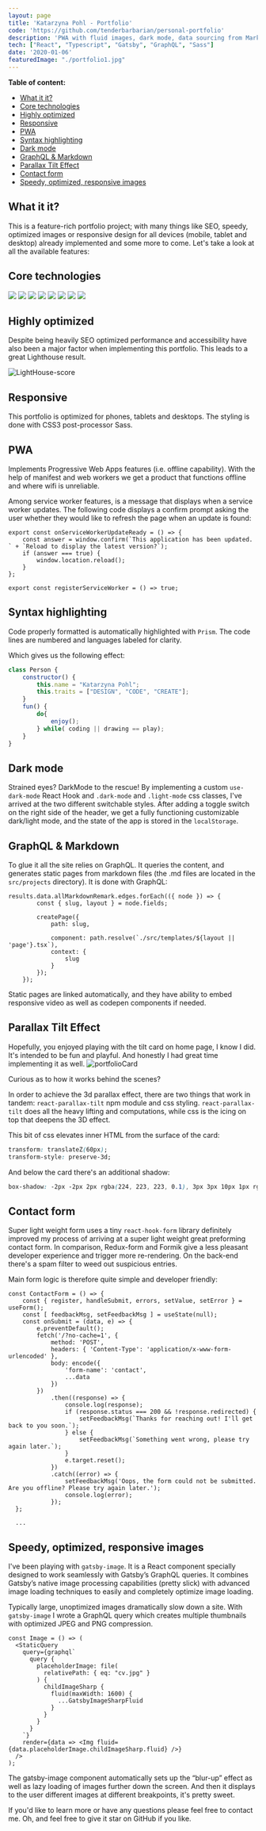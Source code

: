 ```yaml
---
layout: page
title: 'Katarzyna Pohl - Portfolio'
code: 'https://github.com/tenderbarbarian/personal-portfolio'
description: 'PWA with fluid images, dark mode, data sourcing from Markdown and through GraphQL'
tech: ["React", "Typescript", "Gatsby", "GraphQL", "Sass"]
date: '2020-01-06'
featuredImage: "./portfolio1.jpg"
---
```


__Table of content:__
<!-- TOC -->

- [What it it?](#what-it-it)
- [Core technologies](#core-technologies)
- [Highly optimized](#highly-optimized)
- [Responsive](#responsive)
- [PWA](#pwa)
- [Syntax highlighting](#syntax-highlighting)
- [Dark mode](#dark-mode)
- [GraphQL & Markdown](#graphql--markdown)
- [Parallax Tilt Effect](#parallax-tilt-effect)
- [Contact form](#contact-form)
- [Speedy, optimized, responsive images](#speedy-optimized-responsive-images)

<!-- /TOC -->

## What it it?

This is a feature-rich portfolio project; with many things like SEO, speedy, optimized images or responsive design for all devices (mobile, tablet and desktop) already implemented and some more to come. Let's take a look at all the available features:

## Core technologies
<p>
    <img src="https://img.shields.io/badge/library-React-blue?style=flat&logo=react" />
    <img src="https://img.shields.io/badge/framework-Gatsby-purple?style=flat&logo=gatsby" />
    <img src="https://img.shields.io/badge/styling-Sass-pink?style=flat&logo=Sass" />
    <img src="https://img.shields.io/badge/backend-GraphQL-navy?style=flat" />
    <img src="https://img.shields.io/badge/module--bundler-Webpack-lightblue?style=flat&logo=webpack" />
    <img src="https://img.shields.io/badge/package--manager-Npm-darkred?style=flat&logo=npm" />
    <img src="https://img.shields.io/badge/deployment-Netlify-aqua?style=flat&logo=Netlify" />
    <img src="https://img.shields.io/badge/versioning-Git-red?style=flat&logo=Git" />
</p>

## Highly optimized

Despite being heavily SEO optimized performance and accessibility have also been a major factor when implementing this portfolio. This leads to a great Lighthouse result.

![LightHouse-score](./portfolio-lighthouse.jpg) 

## Responsive

This portfolio is optimized for phones, tablets and desktops. The styling is done with CSS3 post-processor Sass.

## PWA

Implements Progressive Web Apps features (i.e. offline capability). With the help of manifest and web workers we get a product that functions offline and where wifi is unreliable. 

Among service worker features, is a message that displays when a service worker updates.
The following code displays a confirm prompt asking the user whether they would like to refresh the page when an update is found:

```JS
export const onServiceWorkerUpdateReady = () => {
	const answer = window.confirm(`This application has been updated. ` + `Reload to display the latest version?`);
	if (answer === true) {
		window.location.reload();
	}
};

export const registerServiceWorker = () => true;
``` 

## Syntax highlighting
Code properly formatted is automatically highlighted with `Prism`. The code lines are numbered and languages labeled for clarity.

Which gives us the following effect: 

~~~javascript
class Person {
    constructor() {
        this.name = "Katarzyna Pohl";
        this.traits = ["DESIGN", "CODE", "CREATE"];
    }
    fun() {
        do{
            enjoy();
        } while( coding || drawing == play);
    }
}
~~~ 

## Dark mode

Strained eyes? DarkMode to the rescue! By implementing a custom `use-dark-mode` React Hook and `.dark-mode` and `.light-mode` css classes, I've arrived at the two different switchable styles. After adding a toggle switch on the right side of the header, we get a fully functioning customizable dark/light mode, and the state of the app is stored in the `localStorage`. 

## GraphQL & Markdown
To glue it all the site relies on GraphQL. It queries the content, and generates static pages  from markdown files (the .md files are located in the `src/projects` directory). It is done with GraphQL:

~~~JS
results.data.allMarkdownRemark.edges.forEach(({ node }) => {
		const { slug, layout } = node.fields;

		createPage({
			path: slug,

			component: path.resolve(`./src/templates/${layout || 'page'}.tsx`),
			context: {
				slug
			}
		});
	});
~~~
 Static pages are linked automatically, and they have ability to embed responsive video as well as codepen components if needed. 

## Parallax Tilt Effect
Hopefully, you enjoyed playing with the tilt card on home page, I know I did. It's intended to be fun and playful. And honestly I had great time implementing it as well.
![portfolioCard](./portfolio.jpg)

Curious as to how it works behind the scenes? 

In order to achieve the 3d parallax effect, there are two things that work in tandem: `react-parallax-tilt`  npm module and css styling. `react-parallax-tilt` does all the heavy lifting and computations, while css is the icing on top that deepens the 3D effect.

This bit of css elevates inner HTML from the surface of the card: 

```css
transform: translateZ(60px);
transform-style: preserve-3d;
```
And below the card there's an additional shadow: 
```css
box-shadow: -2px -2px 2px rgba(224, 223, 223, 0.1), 3px 3px 10px 1px rgba(36, 36, 36, 0.2);
``` 

## Contact form

Super light weight form uses a tiny `react-hook-form` library definitely improved my process of arriving at a super light weight great preforming contact form. In comparison, Redux-form and Formik give a less pleasant developer experience and trigger more re-rendering. On the back-end there's a spam filter to weed out suspicious entries.

Main form logic is therefore quite simple and developer friendly:
~~~JS
const ContactForm = () => {
	const { register, handleSubmit, errors, setValue, setError } = useForm();
	const [ feedbackMsg, setFeedbackMsg ] = useState(null);
	const onSubmit = (data, e) => {
		e.preventDefault();
		fetch('/?no-cache=1', {
			method: 'POST',
			headers: { 'Content-Type': 'application/x-www-form-urlencoded' },
			body: encode({
				'form-name': 'contact',
				...data
			})
		})
			.then((response) => {
				console.log(response);
				if (response.status === 200 && !response.redirected) {
					setFeedbackMsg(`Thanks for reaching out! I'll get back to you soon.`);
				} else {
					setFeedbackMsg(`Something went wrong, please try again later.`);
				}
				e.target.reset();
			})
			.catch((error) => {
				setFeedbackMsg('Oops, the form could not be submitted. Are you offline? Please try again later.');
				console.log(error);
			});
  };
  
  ...
~~~ 

## Speedy, optimized, responsive images

I've been playing with `gatsby-image`. It is a React component specially designed to work seamlessly with Gatsby’s GraphQL queries. It combines Gatsby’s native image processing capabilities (pretty slick) with advanced image loading techniques to easily and completely optimize image loading. 

Typically large, unoptimized images dramatically slow down a site. With `gatsby-image` I wrote a GraphQL query which creates multiple thumbnails with optimized JPEG and PNG compression. 

```JSX
const Image = () => (
  <StaticQuery
    query={graphql`
      query {
        placeholderImage: file(
          relativePath: { eq: "cv.jpg" }
        ) {
          childImageSharp {
            fluid(maxWidth: 1600) {
              ...GatsbyImageSharpFluid
            }
          }
        }
      }
    `}
    render={data => <Img fluid={data.placeholderImage.childImageSharp.fluid} />}
  />
);
```

The gatsby-image component automatically sets up the “blur-up” effect as well as lazy loading of images further down the screen. And then it displays to the user different images at different breakpoints, it's pretty sweet.

If you'd like to learn more or have any questions please feel free to contact me.
Oh, and feel free to give it star on GitHub if you like.